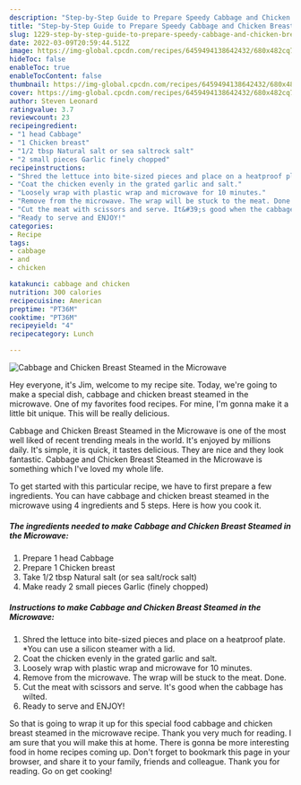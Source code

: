 ```yaml
---
description: "Step-by-Step Guide to Prepare Speedy Cabbage and Chicken Breast Steamed in the Microwave"
title: "Step-by-Step Guide to Prepare Speedy Cabbage and Chicken Breast Steamed in the Microwave"
slug: 1229-step-by-step-guide-to-prepare-speedy-cabbage-and-chicken-breast-steamed-in-the-microwave
date: 2022-03-09T20:59:44.512Z
image: https://img-global.cpcdn.com/recipes/6459494138642432/680x482cq70/cabbage-and-chicken-breast-steamed-in-the-microwave-recipe-main-photo.jpg
hideToc: false
enableToc: true
enableTocContent: false
thumbnail: https://img-global.cpcdn.com/recipes/6459494138642432/680x482cq70/cabbage-and-chicken-breast-steamed-in-the-microwave-recipe-main-photo.jpg
cover: https://img-global.cpcdn.com/recipes/6459494138642432/680x482cq70/cabbage-and-chicken-breast-steamed-in-the-microwave-recipe-main-photo.jpg
author: Steven Leonard
ratingvalue: 3.7
reviewcount: 23
recipeingredient:
- "1 head Cabbage"
- "1 Chicken breast"
- "1/2 tbsp Natural salt or sea saltrock salt"
- "2 small pieces Garlic finely chopped"
recipeinstructions:
- "Shred the lettuce into bite-sized pieces and place on a heatproof plate. *You can use a silicon steamer with a lid."
- "Coat the chicken evenly in the grated garlic and salt."
- "Loosely wrap with plastic wrap and microwave for 10 minutes."
- "Remove from the microwave. The wrap will be stuck to the meat. Done."
- "Cut the meat with scissors and serve. It&#39;s good when the cabbage has wilted."
- "Ready to serve and ENJOY!"
categories:
- Recipe
tags:
- cabbage
- and
- chicken

katakunci: cabbage and chicken 
nutrition: 300 calories
recipecuisine: American
preptime: "PT36M"
cooktime: "PT36M"
recipeyield: "4"
recipecategory: Lunch

---
```



![Cabbage and Chicken Breast Steamed in the Microwave](https://img-global.cpcdn.com/recipes/6459494138642432/680x482cq70/cabbage-and-chicken-breast-steamed-in-the-microwave-recipe-main-photo.jpg)

Hey everyone, it's Jim, welcome to my recipe site. Today, we're going to make a special dish, cabbage and chicken breast steamed in the microwave. One of my favorites food recipes. For mine, I'm gonna make it a little bit unique. This will be really delicious.

Cabbage and Chicken Breast Steamed in the Microwave is one of the most well liked of recent trending meals in the world. It's enjoyed by millions daily. It's simple, it is quick, it tastes delicious. They are nice and they look fantastic. Cabbage and Chicken Breast Steamed in the Microwave is something which I've loved my whole life.




To get started with this particular recipe, we have to first prepare a few ingredients. You can have cabbage and chicken breast steamed in the microwave using 4 ingredients and 5 steps. Here is how you cook it.

<!--inarticleads1-->

##### The ingredients needed to make Cabbage and Chicken Breast Steamed in the Microwave:

1. Prepare 1 head Cabbage
1. Prepare 1 Chicken breast
1. Take 1/2 tbsp Natural salt (or sea salt/rock salt)
1. Make ready 2 small pieces Garlic (finely chopped)




<!--inarticleads2-->

##### Instructions to make Cabbage and Chicken Breast Steamed in the Microwave:

1. Shred the lettuce into bite-sized pieces and place on a heatproof plate. *You can use a silicon steamer with a lid.
1. Coat the chicken evenly in the grated garlic and salt.
1. Loosely wrap with plastic wrap and microwave for 10 minutes.
1. Remove from the microwave. The wrap will be stuck to the meat. Done.
1. Cut the meat with scissors and serve. It&#39;s good when the cabbage has wilted.
1. Ready to serve and ENJOY!



So that is going to wrap it up for this special food cabbage and chicken breast steamed in the microwave recipe. Thank you very much for reading. I am sure that you will make this at home. There is gonna be more interesting food in home recipes coming up. Don't forget to bookmark this page in your browser, and share it to your family, friends and colleague. Thank you for reading. Go on get cooking!
